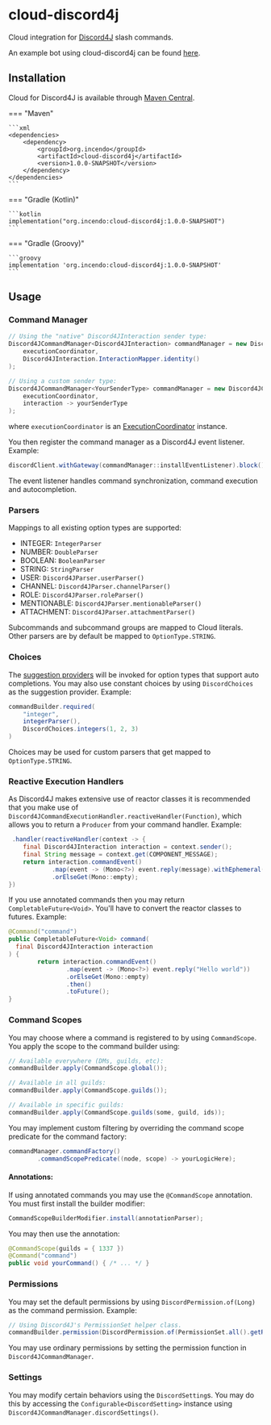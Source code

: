 # cloud-discord4j

Cloud integration for [Discord4J](https://github.com/Discord4J/Discord4J) slash commands.

An example bot using cloud-discord4j can be found [here](https://github.com/Incendo/cloud-discord/tree/master/examples/example-discord4j).

## Installation

Cloud for Discord4J is available through [Maven Central](https://central.sonatype.com/artifact/org.incendo/cloud-discord4j).

<!-- prettier-ignore -->
=== "Maven"

    ```xml
    <dependencies>
        <dependency>
            <groupId>org.incendo</groupId>
            <artifactId>cloud-discord4j</artifactId>
            <version>1.0.0-SNAPSHOT</version>
        </dependency>
    </dependencies>
    ```

=== "Gradle (Kotlin)"

    ```kotlin
    implementation("org.incendo:cloud-discord4j:1.0.0-SNAPSHOT")
    ```

=== "Gradle (Groovy)"

    ```groovy
    implementation 'org.incendo:cloud-discord4j:1.0.0-SNAPSHOT'
    ```

## Usage

### Command Manager

```java
// Using the "native" Discord4JInteraction sender type:
Discord4JCommandManager<Discord4JInteraction> commandManager = new Discord4JCommandManager<>(
    executionCoordinator,
    Discord4JInteraction.InteractionMapper.identity()
);

// Using a custom sender type:
Discord4JCommandManager<YourSenderType> commandManager = new Discord4JCommandManager<>(
    executionCoordinator,
    interaction -> yourSenderType
);
```

where `executionCoordinator` is an
[ExecutionCoordinator](../core/index.md#execution-coordinators) instance.

You then register the command manager as a Discord4J event listener. Example:

```java
discordClient.withGateway(commandManager::installEventListener).block();
```

The event listener handles command synchronization, command execution and autocompletion.

### Parsers

Mappings to all existing option types are supported:

- INTEGER: `IntegerParser`
- NUMBER: `DoubleParser`
- BOOLEAN: `BooleanParser`
- STRING: `StringParser`
- USER: `Discord4JParser.userParser()`
- CHANNEL: `Discord4JParser.channelParser()`
- ROLE: `Discord4JParser.roleParser()`
- MENTIONABLE: `Discord4JParser.mentionableParser()`
- ATTACHMENT: `Discord4JParser.attachmentParser()`

Subcommands and subcommand groups are mapped to Cloud literals.
Other parsers are by default be mapped to `OptionType.STRING`.

### Choices

The [suggestion providers](../core/index.md#suggestions) will be invoked for option types that support
auto completions.
You may also use constant choices by using `DiscordChoices` as the suggestion provider. Example:

```java
commandBuilder.required(
    "integer",
    integerParser(),
    DiscordChoices.integers(1, 2, 3)
)
```

Choices may be used for custom parsers that get mapped to `OptionType.STRING`.

### Reactive Execution Handlers

As Discord4J makes extensive use of reactor classes it is recommended that you make use of
`Discord4JCommandExecutionHandler.reactiveHandler(Function)`, which allows you to return a `Producer` from
your command handler. Example:

```java
 .handler(reactiveHandler(context -> {
    final Discord4JInteraction interaction = context.sender();
    final String message = context.get(COMPONENT_MESSAGE);
    return interaction.commandEvent()
            .map(event -> (Mono<?>) event.reply(message).withEphemeral(true))
            .orElseGet(Mono::empty);
})
```

If you use annotated commands then you may return `CompletableFuture<Void>`. You'll have to convert
the reactor classes to futures. Example:

```java
@Command("command")
public CompletableFuture<Void> command(
  final Discord4JInteraction interaction
) {
        return interaction.commandEvent()
                .map(event -> (Mono<?>) event.reply("Hello world"))
                .orElseGet(Mono::empty)
                .then()
                .toFuture();
}
```

### Command Scopes

You may choose where a command is registered to by using `CommandScope`. You apply the scope to the command builder using:

```java
// Available everywhere (DMs, guilds, etc):
commandBuilder.apply(CommandScope.global());

// Available in all guilds:
commandBuilder.apply(CommandScope.guilds());

// Available in specific guilds:
commandBuilder.apply(CommandScope.guilds(some, guild, ids));
```

You may implement custom filtering by overriding the command scope predicate for the command factory:

```java
commandManager.commandFactory()
        .commandScopePredicate((node, scope) -> yourLogicHere);
```

#### Annotations:

If using annotated commands you may use the `@CommandScope` annotation. You must first install the builder modifier:

```java
CommandScopeBuilderModifier.install(annotationParser);
```

You may then use the annotation:

```java
@CommandScope(guilds = { 1337 })
@Command("command")
public void yourCommand() { /* ... */ }
```

### Permissions

You may set the default permissions by using `DiscordPermission.of(Long)` as the command permission. Example:

```java
// Using Discord4J's PermissionSet helper class.
commandBuilder.permission(DiscordPermission.of(PermissionSet.all().getRawValue()))
```

You may use ordinary permissions by setting the permission function in `Discord4JCommandManager`.

### Settings

You may modify certain behaviors using the `DiscordSetting`s. You may do this by
accessing the `Configurable<DiscordSetting>` instance using `Discord4JCommandManager.discordSettings()`.

